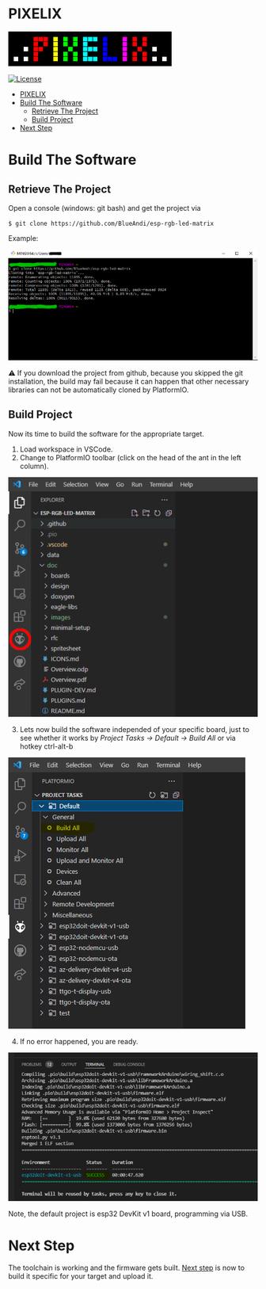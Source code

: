 # PIXELIX
![PIXELIX](./images/LogoBlack.png)

[![License](https://img.shields.io/badge/license-MIT-blue.svg)](http://choosealicense.com/licenses/mit/)

- [PIXELIX](#pixelix)
- [Build The Software](#build-the-software)
  - [Retrieve The Project](#retrieve-the-project)
  - [Build Project](#build-project)
- [Next Step](#next-step)
 
# Build The Software

## Retrieve The Project

Open a console (windows: git bash) and get the project via
```
$ git clone https://github.com/BlueAndi/esp-rgb-led-matrix
```

Example:

![GitCloneOnConsole](./images/GitCloneOnConsole.png)

:warning: If you download the project from github, because you skipped the git installation, the build may fail because it can happen that other necessary libraries can not be automatically cloned by PlatformIO.

## Build Project
Now its time to build the software for the appropriate target.

1. Load workspace in VSCode.
2. Change to PlatformIO toolbar (click on the head of the ant in the left column).

![VSCodePIOIcon](./images/VSCodePIOIcon.png)

3. Lets now build the software independed of your specific board, just to see whether it works by _Project Tasks -> Default -> Build All_ or via hotkey ctrl-alt-b

![VSCodePIODefault](./images/VSCodePIODefault.png)

4. If no error happened, you are ready.

![VSCodePIODefaultBuild](./images/VSCodePIODefaultBuild.png)

Note, the default project is esp32 DevKit v1 board, programming via USB.

# Next Step
The toolchain is working and the firmware gets built. [Next step](SW-UPDATE.md) is now to build it specific for your target and upload it.

